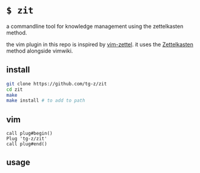 # `$ zit`

a commandline tool for knowledge management using the zettelkasten method.

the vim plugin in this repo is inspired by [vim-zettel](https://github.com/michal-h21/vim-zettel). it uses the [Zettelkasten](https://zettelkasten.de/) method alongside vimwiki.

## install
```sh
git clone https://github.com/tg-z/zit
cd zit
make
make install # to add to path
```

## vim

    call plug#begin()
    Plug 'tg-z/zit'
    call plug#end()

## usage

